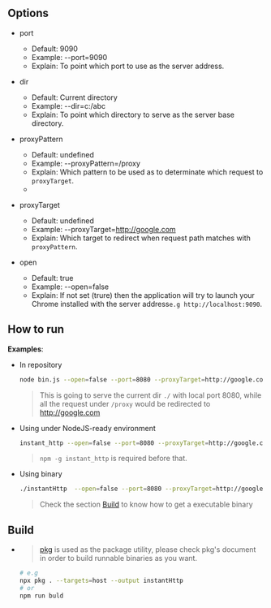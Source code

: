 ## Options

- port
  - Default: 9090
  - Example: --port=9090
  - Explain: To point which port to use as the server address.

- dir
  - Default: Current directory
  - Example: --dir=c:/abc
  - Explain: To point which directory to serve as the server base directory.

- proxyPattern
  - Default: undefined
  - Example: --proxyPattern=/proxy
  - Explain: Which pattern to be used as to determinate which request to `proxyTarget`.
  - 
- proxyTarget
  - Default: undefined
  - Example: --proxyTarget=http://google.com
  - Explain: Which target to redirect when request path matches with `proxyPattern`.

- open
  - Default: true
  - Example: --open=false
  - Explain: If not set (trure) then the application will try to launch your Chrome installed with the server address`e.g http://localhost:9090`.

## How to run
**Examples**:

- In repository
	```bash
	node bin.js --open=false --port=8080 --proxyTarget=http://google.com --proxyPattern=/proxy
	````
	> This is going to serve the current dir `./` with local port 8080, while all the request under `/proxy` would be redirected to http://google.com

- Using under NodeJS-ready environment
	```bash
	instant_http --open=false --port=8080 --proxyTarget=http://google.com --proxyPattern=/proxy
	```
	> `npm -g instant_http` is required before that.

- Using binary
	```bash
	./instantHttp  --open=false --port=8080 --proxyTarget=http://google.com --proxyPattern=/proxy
	```
	> Check the section [Build](##Build) to know how to get a executable binary


## Build
- > [pkg](https://www.npmjs.com/package/pkg) is used as the package utility, please check pkg's document in order to build runnable binaries as you want.
  ```bash
  # e.g
  npx pkg . --targets=host --output instantHttp
  # or
  npm run buld
  ```